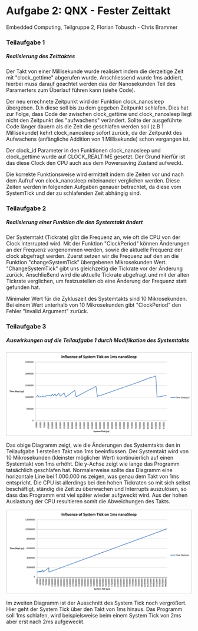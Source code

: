 # Aufgabe 2: QNX - Fester Zeittakt
Embedded Computing, Teilgruppe 2, Florian Tobusch - Chris Brammer

### Teilaufgabe 1
##### Realisierung des Zeittaktes
Der Takt von einer Millisekunde wurde realisiert indem die derzeitige Zeit mit "clock_gettime" abgerufen wurde. 
Anschliessend wurde 1ms addiert, hierbei muss darauf geachtet werden das der Nanosekunden Teil des Paramerters zum Überlauf führen kann (siehe Code). 

Der neu errechnete Zeitpunkt wird der Funktion clock_nanosleep übergeben. D.h diese soll bis zu dem gegeben Zeitpunkt schlafen. 
Dies hat zur Folge, dass Code der zwischen clock_gettime und clock_nanosleep liegt nicht den Zeitpunkt des "aufwachens" verändert.
Sollte der ausgeführte Code länger dauern als die Zeit die geschlafen werden soll (z.B 1 Millisekunde) kehrt clock_nanosleep sofort zurück,
da der Zeitpunkt des Aufwachens (anfängliche Addition von 1 Millisekunde) schon vergangen ist.

Der clock_id Parameter in den Funktionen clock_nanosleep und clock_gettime wurde auf CLOCK_REALTIME gesetzt. Der Grund hierfür ist das diese Clock den CPU auch aus dem Powersaving Zustand aufweckt.

Die korrekte Funktionsweise wird ermittelt indem die Zeiten vor und nach dem Aufruf von clock_nanosleep miteinander verglichen werden. Diese Zeiten werden in folgenden Aufgaben genauer betrachtet, da diese vom SystemTick und der zu schlafenden Zeit abhängig sind.

### Teilaufgabe 2
##### Realisierung einer Funktion die den Systemtakt ändert

Der Systemtakt (Tickrate) gibt die Frequenz an, wie oft die CPU von der Clock interrupted wird. Mit der Funktion "ClockPeriod" können Änderungen an der Frequenz vorgenommen werden, sowie die aktuelle Frequenz der clock abgefragt werden. Zuerst setzen wir die Frequenz auf den an die Funktion "changeSystemTick" übergebenen Mikrosekunden Wert. "ChangeSystemTick" gibt uns gleichzeitig die Tickrate vor der Änderung zurück. Anschließend wird die aktuelle Tickrate abgefragt und mit der alten Tickrate verglichen, um festzustellen ob eine Änderung der Frequenz statt gefunden hat.

Minimaler Wert für die Zykluszeit des Systemtakts sind 10 Mikrosekunden. Bei einem Wert unterhalb von 10 Mikrosekunden gibt "ClockPeriod" den Fehler "Invalid Argument" zurück.

### Teilaufgabe 3
##### Auswirkungen auf die Teilaufgabe 1 durch Modifikation des Systemtakts

![Diagramm.pdf](https://github.com/Faaux/EmbeddedHM/blob/master/diagramm2.png)

Das obige Diagramm zeigt, wie die Änderungen des Systemtakts den in Teilaufgabe 1 erstellen Takt von 1ms beeinflussen. Der Systemtakt wird von 10 Mikrosekunden (kleinster möglicher Wert) kontinuierlich auf einen Systemtakt von 1ms erhöht. Die y-Achse zeigt wie lange das Programm tatsächlich geschlafen hat. Normalerweise sollte das Diagramm eine horizontale Line bei 1.000.000 ns zeigen, was genau dem Takt von 1ms entspricht. Die CPU ist allerdings bei den hohen Tickraten so mit sich selbst beschäftigt, ständig die Zeit zu überwachen und Interrupts auszulösen, so dass das Programm erst viel später wieder aufgweckt wird. Aus der hohen Auslastung der CPU resultieren somit die Abweichungen des Takts.

![Diagramm.pdf](https://github.com/Faaux/EmbeddedHM/blob/master/diagramm.png)

Im zweiten Diagramm ist der Ausschnitt des System Tick noch vergrößert. Hier geht der System Tick über den Takt von 1ms hinaus. Das Programm soll 1ms schlafen, wird beispielsweise beim einem System Tick von 2ms aber erst nach 2ms aufgeweckt.
